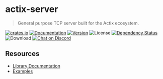 # actix-server

> General purpose TCP server built for the Actix ecosystem.

[![crates.io](https://img.shields.io/crates/v/actix-server?label=latest)](https://crates.io/crates/actix-server)
[![Documentation](https://docs.rs/actix-server/badge.svg?version=2.1.1)](https://docs.rs/actix-server/2.1.1)
[![Version](https://img.shields.io/badge/rustc-1.52+-ab6000.svg)](https://blog.rust-lang.org/2021/05/06/Rust-1.52.0.html)
![License](https://img.shields.io/crates/l/actix-server.svg)
[![Dependency Status](https://deps.rs/crate/actix-server/2.1.1/status.svg)](https://deps.rs/crate/actix-server/2.1.1)
![Download](https://img.shields.io/crates/d/actix-server.svg)
[![Chat on Discord](https://img.shields.io/discord/771444961383153695?label=chat&logo=discord)](https://discord.gg/NWpN5mmg3x)

## Resources
- [Library Documentation](https://docs.rs/actix-server)
- [Examples](/actix-server/examples)
